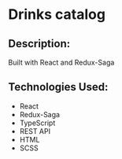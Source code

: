 # Drinks catalog


## Description:

Built with React and Redux-Saga

## Technologies Used:

- React
- Redux-Saga
- TypeScript
- REST API
- HTML
- SCSS